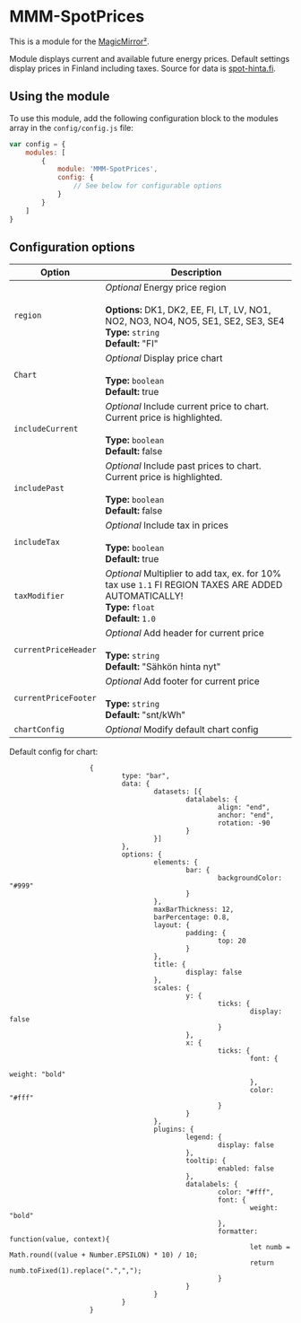 # MMM-SpotPrices

This is a module for the [MagicMirror²](https://github.com/MichMich/MagicMirror/).

Module displays current and available future energy prices.
Default settings display prices in Finland including taxes.
Source for data is [spot-hinta.fi](https://spot-hinta.fi/).

## Using the module

To use this module, add the following configuration block to the modules array in the `config/config.js` file:
```js
var config = {
    modules: [
        {
            module: 'MMM-SpotPrices',
            config: {
                // See below for configurable options
            }
        }
    ]
}
```

## Configuration options

| Option           | Description
|----------------- |-----------
| `region`         | *Optional*  Energy price region <br><br>**Options:** DK1, DK2, EE, FI, LT, LV, NO1, NO2, NO3, NO4, NO5, SE1, SE2, SE3, SE4 <br>**Type:** `string` <br>**Default:** "FI"
| `Chart`          | *Optional*  Display price chart <br><br>**Type:** `boolean` <br>**Default:** true
| `includeCurrent` | *Optional*  Include current price to chart. Current price is highlighted. <br><br>**Type:** `boolean` <br>**Default:** false
| `includePast`    | *Optional*  Include past prices to chart. Current price is highlighted. <br><br>**Type:** `boolean` <br>**Default:** false
| `includeTax`     | *Optional*  Include tax in prices <br><br>**Type:** `boolean` <br>**Default:** true
| `taxModifier`    | *Optional*  Multiplier to add tax, ex. for 10% tax use `1.1` FI REGION TAXES ARE ADDED AUTOMATICALLY! <br>**Type:** `float` <br>**Default:** `1.0`
| `currentPriceHeader` | *Optional*  Add header for current price <br><br>**Type:** `string` <br>**Default:** "Sähkön hinta nyt"
| `currentPriceFooter` | *Optional*  Add footer for current price <br><br>**Type:** `string` <br>**Default:** "snt/kWh"
| `chartConfig`    | *Optional*  Modify default chart config

Default config for chart:

                        {
                                type: "bar",
                                data: {
                                        datasets: [{
                                                datalabels: {
                                                        align: "end",
                                                        anchor: "end",
                                                        rotation: -90
                                                }
                                        }]
                                },
                                options: {
                                        elements: {
                                                bar: {
                                                        backgroundColor: "#999"
                                                }
                                        },
                                        maxBarThickness: 12,
                                        barPercentage: 0.8,
                                        layout: {
                                                padding: {
                                                        top: 20
                                                }
                                        },
                                        title: {
                                                display: false
                                        },
                                        scales: {
                                                y: {
                                                        ticks: {
                                                                display: false
                                                        }
                                                },
                                                x: {
                                                        ticks: {
                                                                font: {
                                                                        weight: "bold"
                                                                },
                                                                color: "#fff"
                                                        }
                                                }
                                        },
                                        plugins: {
                                                legend: {
                                                        display: false
                                                },
                                                tooltip: {
                                                        enabled: false
                                                },
                                                datalabels: {
                                                        color: "#fff",
                                                        font: {
                                                                weight: "bold"
                                                        },
                                                        formatter: function(value, context){
                                                                let numb = Math.round((value + Number.EPSILON) * 10) / 10;
                                                                return numb.toFixed(1).replace(".",",");
                                                        }
                                                }
                                        }
                                }
                        }
